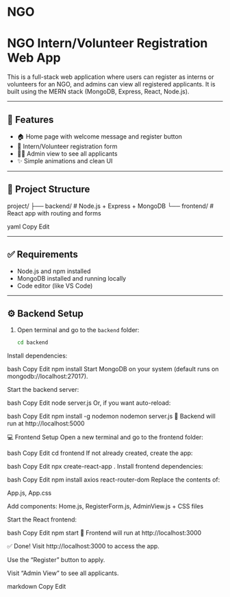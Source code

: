 # NGO
# NGO Intern/Volunteer Registration Web App

This is a full-stack web application where users can register as interns or volunteers for an NGO, and admins can view all registered applicants. It is built using the MERN stack (MongoDB, Express, React, Node.js).

---

## 🔧 Features

- 🏠 Home page with welcome message and register button
- 📝 Intern/Volunteer registration form
- 👨‍💼 Admin view to see all applicants
- ✨ Simple animations and clean UI

---

## 📁 Project Structure

project/
├── backend/ # Node.js + Express + MongoDB
└── frontend/ # React app with routing and forms

yaml
Copy
Edit

---

## ✅ Requirements

- Node.js and npm installed
- MongoDB installed and running locally
- Code editor (like VS Code)

---

## ⚙️ Backend Setup

1. Open terminal and go to the `backend` folder:

   ```bash
   cd backend
Install dependencies:

bash
Copy
Edit
npm install
Start MongoDB on your system (default runs on mongodb://localhost:27017).

Start the backend server:

bash
Copy
Edit
node server.js
Or, if you want auto-reload:

bash
Copy
Edit
npm install -g nodemon
nodemon server.js
📍 Backend will run at http://localhost:5000

💻 Frontend Setup
Open a new terminal and go to the frontend folder:

bash
Copy
Edit
cd frontend
If not already created, create the app:

bash
Copy
Edit
npx create-react-app .
Install frontend dependencies:

bash
Copy
Edit
npm install axios react-router-dom
Replace the contents of:

App.js, App.css

Add components: Home.js, RegisterForm.js, AdminView.js + CSS files

Start the React frontend:

bash
Copy
Edit
npm start
📍 Frontend will run at http://localhost:3000

✅ Done!
Visit http://localhost:3000 to access the app.

Use the “Register” button to apply.

Visit “Admin View” to see all applicants.

markdown
Copy
Edit
